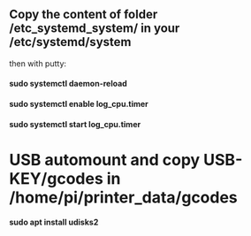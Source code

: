 ## Copy the content of folder /etc_systemd_system/ in your /etc/systemd/system

then with putty:

#### sudo systemctl daemon-reload 
#### sudo systemctl enable log_cpu.timer
#### sudo systemctl start log_cpu.timer


#  USB automount and copy USB-KEY/gcodes in /home/pi/printer_data/gcodes

#### sudo apt install udisks2

